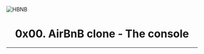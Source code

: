 ![HBNB](https://i.imgur.com/knu0CXq.png)

<h1 align="center">0x00. AirBnB clone - The console</h1>
<p align="center"></p>

---
